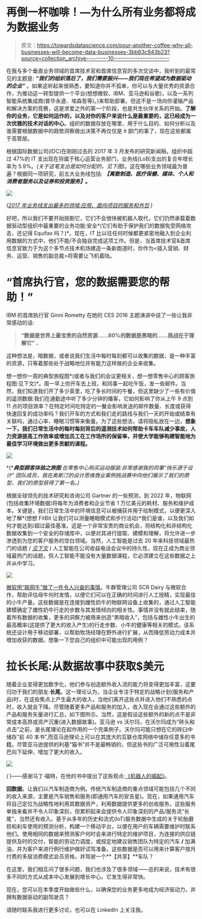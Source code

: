 # 再倒一杯咖啡！—为什么所有业务都将成为数据业务

> 原文：<https://towardsdatascience.com/pour-another-coffee-why-all-businesses-will-become-data-businesses-3bb63c943b23?source=collection_archive---------10----------------------->

在我与多个垂直业务领域的首席技术官和首席信息官的多次交谈中，我听到的最常见的主题是: ***“我们的组织落后了，我们需要振兴——我们现在希望成为数据驱动的企业”*** 。如果这听起来很熟悉，要知道你并不孤单，你可以与大量优秀的资源合作，为推动这一转型提供一个平台(想想微软、IBM、亚马逊和谷歌)，以及一系列智能系统集成商(普华永道、埃森哲等)。)来帮助部署。但这不是一场向你灌输产品和解决方案的竞赛，这是求爱之外的第一个阶段，也是共生伙伴关系的开始。**了解你的业务，它是如何运作的，以及对你的客户来说什么是最重要的，这已经成为一次优雅的技术对话的中心**。组织的数据存放在哪里、用于什么目的、如何分析以及谁需要根据数据中的趋势洞察做出决策不再仅仅是 it 部门的事了，现在这些都属于高管层。

根据国际数据公司(IDC)在刚刚过去的 2017 年 3 月发布的研究新闻稿，组织中超过 47%的 IT 支出现在将属于核心运营业务部门，业务线(LoB)支出的复合年增长率为 5.9%。*(关于这笔支出是如何分配的，见下图)*。这在哪些业务领域最为普遍？根据同一项研究，前五大业务线包括: ***【离散制造、医疗保健、媒体、个人和消费者服务以及证券和投资服务】*。**

![](img/1c4a333e38aab64792f071fbf244231f.png)

*(*[*2017 年业务线支出最多的领域:应用、面向项目的服务和外包*](http://www.idc.com/getdoc.jsp?containerId=prUS42405217&pageType=PRINTFRIENDLY) *)*

好吧，所以我们不要开始挑剔它，它们不会很快被机器人取代，它们仍然承载着数据驱动型组织中最重要的业务功能:安全*(它们有助于保护我们的数据免受网络攻击，还记得 Equifax 吗？)*。现在，IT 比以往任何时候都更紧密地融入到企业利用数据的方式中，他们不能/不会独自完成这项工作。但是，当首席技术官&首席信息官致力于为这个多节点技术机场建造一条新跑道时，你作为<插入营销、财务、运营、销售的副总裁>将需要让飞机着陆。

# “首席执行官，您的数据需要您的帮助！”

IBM 的首席执行官 Ginni Rometty 在她的 CES 2016 主题演讲中说了一些让我非常感动的话:

> **“数据是世界上最宝贵的自然资源……80%的数据是黑暗的……挑战在于理解它”** *。*

这种想法是，暗数据，或者说我们生活中每时每刻都可以收集的数据，是一种丰富的资源，只等着那些处于战略地位并有能力这样做的企业来收集。

想一想你一周的典型旅程图*(或者与我们的会议更相关，想一想零售中心的顾客旅程图:见下文)*。周一早上你开车去上班，和同事一起吃午饭，发一些邮件。当然，我们知道我们开了多少英里，吃了多长时间的午餐，但这里缺少了一些有价值的遥测数据:我们在通勤途中听了多少分钟的播客，它如何影响了你从上午 9 点到 11 点的项目效率？在特定时间吃特定的一餐会影响发送的邮件数量、长度或获得快速回复的成功率吗？我们开车的方式和我们走的路线与我们一天的开始或结束有关联吗，通过心率、睡眠习惯等来衡量。为了这些想法，请将隐私放在一边，**想象一下，我们日常生活中的每时每刻背后的遥测技术如何帮助卡车车队减少事故，人力资源提高工作效率或增加员工在工作场所的保留率，并使大学能够构建智能地为最佳学习环境做出更多贡献的课程。**

![](img/1c57424baae820e4c1727f6656fa3ed7.png)

*(****典型顾客体验之旅图*** *在零售中心购买运动服装:非常感谢我的同事“快乐源于设计”* *团队成员，我在奥斯汀的设计思维商业案例挑战赛中向他们展示了我们的原型，我们的原型获得了第一名。)*

根据全球领先的技术研究和咨询公司 Gartner 的一些预测，到 2022 年，物联网(包括收集环境数据)将每年为消费者和企业节省 1 万亿美元的耗材、服务和维护成本。关键是，我们日常生活中的环境信息可以被捕获并用于绘制模式，以便更深入地了解*(想想 FitBit 让我们可以测量睡眠模式和步行活动)*我们是谁，以及我们如何才能达到/超过最佳基准。这是一个非常宝贵的商业机会，将结构化和非结构化数据收集到一个安全的存储库中，以便对其进行提取、建模和理解，将允许进一步渗透到为您的客户服务的空白领域。当然，人工智能是过去 20 年来科技领域最热门的话题 *(* [*见下文*](http://www.economist.com/news/briefing/21721634-how-it-shaping-up-data-giving-rise-new-economy) *)* 人工智能在公司收益电话会议中的持久性，现在正成为商业领域最热门的话题，但人工智能不能没有大量数据课程，它必须建立在这些数据之上并从中学习。

![](img/8b932f8c5d81c1ad94ad87a5c881f44f.png)

[微软用“联网牛”做了一件令人兴奋的事情](https://news.microsoft.com/features/connected-cows-help-farms-keep-up-with-the-herd/)。牛群管理公司 SCR Dairy 与微软合作，帮助评估母牛何时发情，以便它们可以在正确的时间进行人工授精，实现最佳的小牛产量。这些数据是在连接到雌性奶牛的物联网设备上收集的，通过人工智能建模确定了雌性奶牛行走的步数与其发情倾向的相关性。事情并没有就此结束，随着所有数据的收集，更多的洞察力被用来创造“黑暗收入”，包括与雌性小牛出生的最高概率(这提供了更大的收入产生)的行走步数、小牛的健康等相关的模式。该系统还设计用于移动部署，以帮助牧场经理在野外进行扩展，从而降低劳动力成本并增加收获的数据。想象一下您自己的组织中可能出现的用例？

# 拉长长尾:从数据故事中获取$美元

随着企业变得更加数字化，他们参与创造额外收入流的能力将变得更加丰富，这要归功于我们的朋友:**长尾**。这一理论认为，当企业专注于特定的战略计划(服务和产品)时，在这些焦点上产生最大的收入，当他们离开这些点并进入他们不熟悉的点时，收入就会下降。尽管随着更多产品和服务的加入，收入现在会通过这些额外的产品和服务矢量进行汇总，如下图所示。当然，这是假设这些额外的新的点不是非常成本高昂或资产沉重(进入数据故事)。亚马逊 vs 沃尔玛，在沃尔玛成为“砖头和点击”之前，是长尾理论在起作用的一个完美例子。沃尔玛可能只想在它的砖臼中储存“前 40 本书”,而亚马逊理论上可以在其庞大的互联仓库网络中储存任意多的书籍。尽管亚马逊提供的利基“猫书”并不是最畅销的，但这些书的广泛可用性沿着尾巴向下延伸，增加了更大的收入。

![](img/8ea7e989f1b5b6d04f85889ee95c7539.png)

*(* )——感谢马丁·福特，在他的书中提出了这些观点:[《机器人的崛起》](https://www.nytimes.com/2015/05/17/books/review/rise-of-the-robots-and-shadow-work.html?mcubz=3)。

**回数据**。让我们以汽车制造商为例。传统汽车制造商的重点领域可能包括几个不同的收入来源，主要是汽车销售和服务(即通用汽车的安吉星)。现在，如果通用汽车将自己定位为战略性地利用其数据资产，利用数据提供更多的创收服务，这些服务单独来看并不令人印象深刻，但累积起来会提供令人印象深刻的产品/服务流“长尾”，当然还有收入。基于从多年的历史和流式(IoT)服务数据中生成的关于轮胎磨损和刹车使用的预测分析，构建一个移动平台，以便在用户的车辆需要维护时联系他们。使用相同的数据来预测客户何时会来进行特定的维护项目，为连接的供应链提供及时的交付，智能的劳动力调度，或规定地建议销售团队为特定的汽车 **/** 加满油，并为客户来进行例行维护做好试驾准备。这些数据是否可以用来计算客户按月付费的多层消费模式会员资格，并驾驶一个**【共享】**车队？

在这里，我们相互问了很多问题，我们也涉及了很多领域——总的来说，技术有很多不同的方式从成本中心发展到增长中心。它发生得非常快。

现在，您可以在本季度开始做些什么，以确保您的业务更多地成为经济驱动力，并拥有数据驱动的副驾驶员？

请随时联系我进行更多讨论，也可以在 LinkedIn 上关注我。